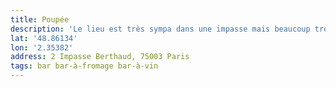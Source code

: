 ```yaml
---
title: Poupée
description: 'Le lieu est très sympa dans une impasse mais beaucoup trop cher... '
lat: '48.86134'
lon: '2.35382'
address: 2 Impasse Berthaud, 75003 Paris
tags: bar bar-à-fromage bar-à-vin
---
```

